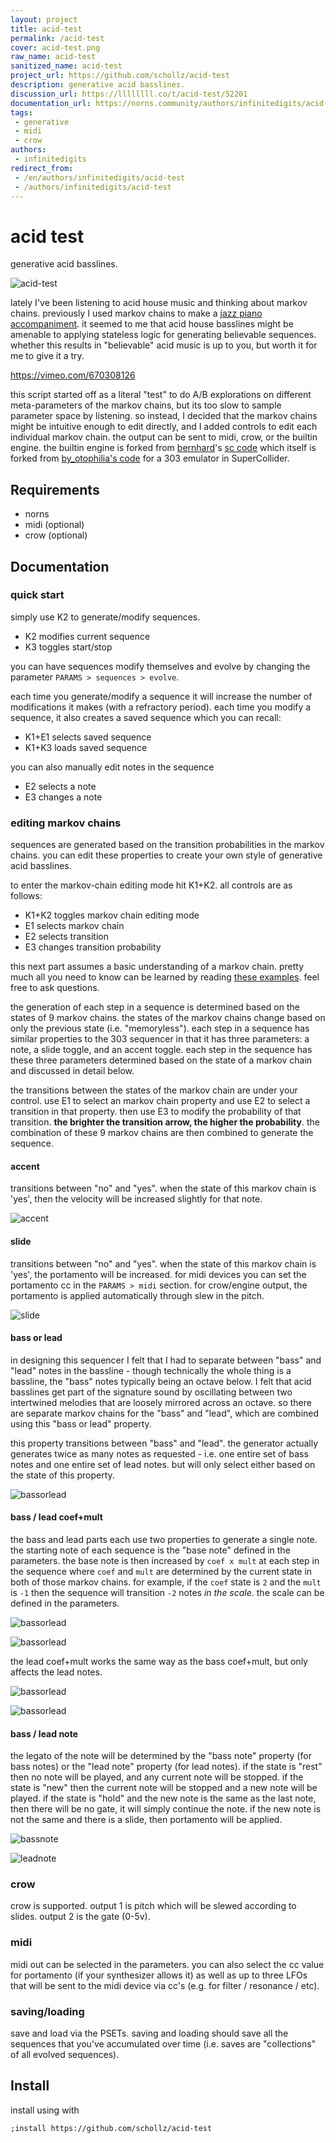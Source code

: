 ```yaml
---
layout: project
title: acid-test
permalink: /acid-test
cover: acid-test.png
raw_name: acid-test
sanitized_name: acid-test
project_url: https://github.com/schollz/acid-test
description: generative acid basslines.
discussion_url: https://llllllll.co/t/acid-test/52201
documentation_url: https://norns.community/authors/infinitedigits/acid-test
tags:
 - generative
 - midi
 - crow
authors:
 - infinitedigits
redirect_from:
 - /en/authors/infinitedigits/acid-test
 - /authors/infinitedigits/acid-test
---
```

# acid test

generative acid basslines.

![acid-test](https://raw.githubusercontent.com/schollz/acid-test/raw/main/img/acid-test2.png)



lately I've been listening to acid house music and thinking about markov chains. previously I used markov chains to make a [jazz piano accompaniment](https://github.com/schollz/pianoai). it seemed to me that acid house basslines might be amenable to applying stateless logic for generating believable sequences. whether this results in "believable" acid music is up to you, but worth it for me to give it a try.

https://vimeo.com/670308126

this script started off as a literal "test" to do A/B explorations on different meta-parameters of the markov chains, but its too slow to sample parameter space by listening. so instead, I decided that the markov chains might be intuitive enough to edit directly, and I added controls to edit each individual markov chain. the output can be sent to midi, crow, or the builtin engine. the builtin engine is forked from [bernhard](https://sccode.org/bernhard)'s [sc code](https://sccode.org/1-5d8) which itself is forked from [by_otophilia's code](https://www.scribd.com/document/424490809/Acid-Otophilia) for a 303 emulator in SuperCollider.



## Requirements

- norns
- midi (optional)
- crow (optional)

## Documentation

### quick start

simply use K2 to generate/modify sequences.

- K2 modifies current sequence
- K3 toggles start/stop

you can have sequences modify themselves and evolve by changing the parameter `PARAMS > sequences > evolve`.

each time you generate/modify a sequence it will increase the number of modifications it makes (with a refractory period). each time you modify a sequence, it also creates a saved sequence which you can recall:

- K1+E1 selects saved sequence
- K1+K3 loads saved sequence

you can also manually edit notes in the sequence

- E2 selects a note
- E3 changes a note

### editing markov chains

sequences are generated based on the transition probabilities in the markov chains. you can edit these properties to create your own style of generative acid basslines.

to enter the markov-chain editing mode hit K1+K2. all controls are as follows:

- K1+K2 toggles markov chain editing mode
- E1 selects markov chain
- E2 selects transition
- E3 changes transition probability


this next part assumes a basic understanding of a markov chain. pretty much all you need to know can be learned by reading [these examples](https://en.wikipedia.org/wiki/Markov_chain#Examples). feel free to ask questions.

the generation of each step in a sequence is determined based on the states of 9 markov chains. the states of the markov chains change based on only the previous state (i.e. "memoryless"). each step in a sequence has similar properties to the 303 sequencer in that it has three parameters: a note, a slide toggle, and an accent toggle. each step in the sequence has these three parameters determined based on the state of a markov chain and discussed in detail below.

the transitions between the states of the markov chain are under your control. use E1 to select an markov chain property and use E2 to select a transition in that property. then use E3 to modify the probability of that transition. **the brighter the transition arrow, the higher the probability**. the combination of these 9 markov chains are then combined to generate the sequence.

#### accent

transitions between "no" and "yes". when the state of this markov chain is 'yes', then the velocity will be increased slightly for that note.

![accent](https://raw.githubusercontent.com/schollz/acid-test/raw/main/img/accent.png)

#### slide

transitions between "no" and "yes". when the state of this markov chain is 'yes', the portamento will be increased. for midi devices you can set the portamento cc in the `PARAMS > midi` section. for crow/engine output, the portamento is applied automatically through slew in the pitch.

![slide](https://raw.githubusercontent.com/schollz/acid-test/raw/main/img/slide.png)

#### bass or lead

in designing this sequencer I felt that I had to separate between "bass" and "lead" notes in the bassline - though technically the whole thing is a bassline, the "bass" notes typically being an octave below. I felt that acid basslines get part of the signature sound by oscillating between two intertwined melodies that are loosely mirrored across an octave. so there are separate markov chains for the "bass" and "lead", which are combined using this "bass or lead" property.

this property transitions between "bass" and "lead". the generator actually generates twice as many notes as requested - i.e. one entire set of bass notes and one entire set of lead notes. but will only select either based on the state of this property.

![bassorlead](https://raw.githubusercontent.com/schollz/acid-test/raw/main/img/bassorlead.png)

#### bass / lead coef+mult


the bass and lead parts each use two properties to generate a single note. the starting note of each sequence is the "base note" defined in the parameters. the base note is then increased by `coef x mult` at each step in the sequence where `coef` and `mult` are determined by the current state in both of those markov chains. for example, if the `coef` state is `2` and the `mult` is `-1` then the sequence will transition `-2` notes *in the scale*. the scale can be defined in the parameters.


![bassorlead](https://raw.githubusercontent.com/schollz/acid-test/raw/main/img/basscoef.png)

![bassorlead](https://raw.githubusercontent.com/schollz/acid-test/raw/main/img/bassmult.png)


the lead coef+mult works the same way as the bass coef+mult, but only affects the lead notes.

![bassorlead](https://raw.githubusercontent.com/schollz/acid-test/raw/main/img/leadcoef.png)

![bassorlead](https://raw.githubusercontent.com/schollz/acid-test/raw/main/img/leadmult.png)

#### bass / lead note

the legato of the note will be determined by the "bass note"  property (for bass notes) or the "lead note" property (for lead notes). if the state is "rest" then no note will be played, and any current note will be stopped. if the state is "new" then the current note will be stopped and a new note will be played. if the state is "hold" and the new note is the same as the last note, then there will be no gate, it will simply continue the note. if the new note is not the same and there is a slide, then portamento will be applied.

![bassnote](https://raw.githubusercontent.com/schollz/acid-test/raw/main/img/bassnote.png)

![leadnote](https://raw.githubusercontent.com/schollz/acid-test/raw/main/img/leadnote.png)

### crow

crow is supported. output 1 is pitch which will be slewed according to slides. output 2 is the gate (0-5v).

### midi

midi out can be selected in the parameters. you can also select the cc value for portamento (if your synthesizer allows it) as well as up to three LFOs that will be sent to the midi device via cc's (e.g. for filter / resonance / etc).

### saving/loading

save and load via the PSETs. saving and loading should save all the sequences that you've accumulated over time (i.e. saves are "collections" of all evolved sequences).

## Install

install using with

```
;install https://github.com/schollz/acid-test
```

